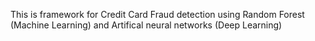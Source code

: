 This is framework for Credit Card Fraud detection using Random Forest (Machine Learning) and Artifical neural networks (Deep Learning)